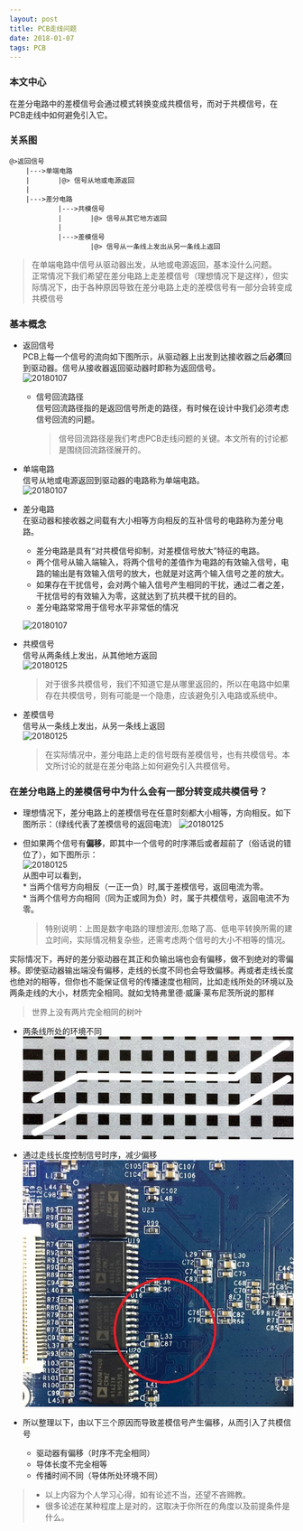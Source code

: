 ```yaml
---
layout: post
title: PCB走线问题
date: 2018-01-07 
tags: PCB  
---
```


### 本文中心
在差分电路中的差模信号会通过模式转换变成共模信号，而对于共模信号，在PCB走线中如何避免引入它。

### 关系图
```
@>返回信号   
    |--->单端电路   
    |       |@> 信号从地或电源返回   
    |   
    |--->差分电路   
            |--->共模信号   
            |       |@> 信号从其它地方返回   
            |   
            |--->差模信号   
                    |@> 信号从一条线上发出从另一条线上返回   
```
>   在单端电路中信号从驱动器出发，从地或电源返回，基本没什么问题。   
>   正常情况下我们希望在差分电路上走差模信号（理想情况下是这样），但实际情况下，由于各种原因导致在差分电路上走的差模信号有一部分会转变成共模信号

### 基本概念
* 返回信号  
    PCB上每一个信号的流向如下图所示，从驱动器上出发到达接收器之后**必须**回到驱动器。信号从接收器返回驱动器时即称为返回信号。   
    ![20180107](/images/post/2018-01-07-PCB走线问题/2018-01-07-PCB中信号的流向.png)  
    * 信号回流路径  
        信号回流路径指的是返回信号所走的路径，有时候在设计中我们必须考虑信号回流的问题。
        > 信号回流路径是我们考虑PCB走线问题的关键。本文所有的讨论都是围绕回流路径展开的。

* 单端电路   
    信号从地或电源返回到驱动器的电路称为单端电路。  
    ![20180107](/images/post/2018-01-07-PCB走线问题/2018-01-06-典型的单端电路.png)  

* 差分电路   
    在驱动器和接收器之间载有大小相等方向相反的互补信号的电路称为差分电路。   
    * 差分电路是具有“对共模信号抑制，对差模信号放大”特征的电路。      
    * 两个信号从输入端输入，将两个信号的差值作为电路的有效输入信号，电路的输出是有效输入信号的放大，也就是对这两个输入信号之差的放大。   
    * 如果存在干扰信号，会对两个输入信号产生相同的干扰，通过二者之差，干扰信号的有效输入为零，这就达到了抗共模干扰的目的。    
    * 差分电路常常用于信号水平非常低的情况  

    ![20180107](/images/post/2018-01-07-PCB走线问题/2018-01-06-典型的差分电路.png)     
   
* 共模信号   
    信号从两条线上发出，从其他地方返回   
    ![20180125](/images/post/2018-01-07-PCB走线问题/2018-01-25-共模信号.png)
    > 对于很多共模信号，我们不知道它是从哪里返回的，所以在电路中如果存在共模信号，则有可能是一个隐患，应该避免引入电路或系统中。

* 差模信号  
    信号从一条线上发出，从另一条线上返回   
    ![20180125](/images/post/2018-01-07-PCB走线问题/2018-01-25-差模信号.png)  
    > 在实际情况中，差分电路上走的信号既有差模信号，也有共模信号。本文所讨论的就是在差分电路上如何避免引入共模信号。


### 在差分电路上的差模信号中为什么会有一部分转变成共模信号？  
* 理想情况下，差分电路上的差模信号在任意时刻都大小相等，方向相反。如下图所示：（绿线代表了差模信号的返回电流）
    ![20180125](/images/post/2018-01-07-PCB走线问题/2018-01-06-差分信号对ex.png)   

* 但如果两个信号有**偏移**，即其中一个信号的时序滞后或者超前了（俗话说的错位了），如下图所示：     
    ![20180125](/images/post/2018-01-07-PCB走线问题/2018-01-26-差分信号对.png)   
    从图中可以看到，   
        * 当两个信号方向相反（一正一负）时,属于差模信号，返回电流为零。    
        * 当两个信号方向相同（同为正或同为负）时，属于共模信号，返回电流不为零。
    > 特别说明：上图是数字电路的理想波形,忽略了高、低电平转换所需的建立时间，实际情况稍复杂些，还需考虑两个信号的大小不相等的情况。

实际情况下，再好的差分驱动器在其正和负输出端也会有偏移，做不到绝对的零偏移。即使驱动器输出端没有偏移，走线的长度不同也会导致偏移。再或者走线长度也绝对的相等，但你也不能保证信号的传播速度也相同，比如走线所处的环境以及两条走线的大小，材质完全相同。就如戈特弗里德·威廉·莱布尼茨所说的那样
> 世界上没有两片完全相同的树叶

* 两条线所处的环境不同  
    ![box3](/images/post/2018-01-07-PCB走线问题/2018-01-26-走线.png)   

* 通过走线长度控制信号时序，减少偏移   
    ![box1](/images/post/2018-01-07-PCB走线问题/2018-01-26-调整走线.png)   

* 所以整理以下，由以下三个原因而导致差模信号产生偏移，从而引入了共模信号   
    * 驱动器有偏移（时序不完全相同）   
    * 导体长度不完全相等   
    * 传播时间不同（导体所处环境不同）  



> * 以上内容为个人学习心得，如有论述不当，还望不吝赐教。  
> * 很多论述在某种程度上是对的，这取决于你所在的角度以及前提条件是什么。  

